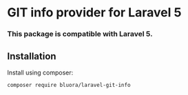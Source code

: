 # GIT info provider for Laravel 5

### This package is compatible with Laravel 5.

## Installation

Install using composer:

```
composer require bluora/laravel-git-info
```
